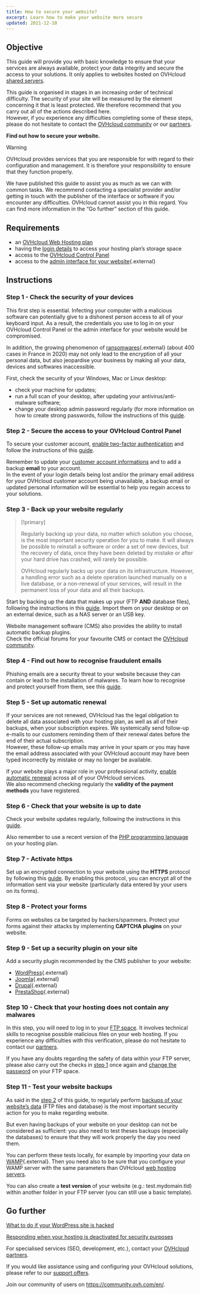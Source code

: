 ```yaml
---
title: How to secure your website?
excerpt: Learn how to make your website more secure
updated: 2021-12-10
---
```


## Objective

This guide will provide you with basic knowledge to ensure that your services are always available, protect your data integrity and secure the access to your solutions. It only applies to websites hosted on OVHcloud [shared servers](https://www.ovhcloud.com/en/web-hosting/).

This guide is organised in stages in an increasing order of technical difficulty. The security of your site will be measured by the element concerning it that is least protected. We therefore recommend that you carry out all of the actions described here.<br/>
However, if you experience any difficulties completing some of these steps, please do not hesitate to contact the [OVHcloud community](https://community.ovh.com/en/) or our [partners](https://www.ovhcloud.com/en/web-hosting/).

**Find out how to secure your website.**

> [!warning]
>
> OVHcloud provides services that you are responsible for with regard to their configuration and management. It is therefore your responsibility to ensure that they function properly.
>
> We have published this guide to assist you as much as we can with common tasks. We recommend contacting a specialist provider and/or getting in touch with the publisher of the interface or software if you encounter any difficulties. OVHcloud cannot assist you in this regard. You can find more information in the “Go further” section of this guide.
>

## Requirements

- an [OVHcloud Web Hosting plan](https://www.ovhcloud.com/en/web-hosting/)
- having the [login details](/pages/web/hosting/ftp_connection#step-1-retrieve-your-login-information) to access your hosting plan’s storage space
- access to the [OVHcloud Control Panel](https://ca.ovh.com/auth/?action=gotomanager&from=https://www.ovh.com/world/&ovhSubsidiary=we)
- access to the [admin interface for your website](https://wordpress.org/support/article/first-steps-with-wordpress/){.external}

## Instructions

### Step 1 - Check the security of your devices <a name="local"></a>

This first step is essential. Infecting your computer with a malicious software can potentially give to a dishonest person access to all of your keyboard input. As a result, the credentials you use to log in on your OVHcloud Control Panel or the admin interface for your website would be compromised.

In addition, the growing phenomenon of [ransomwares](https://www.ncsc.gov.uk/guidance/mitigating-malware-and-ransomware-attacks){.external} (about 400 cases in France in 2020) may not only lead to the encryption of all your personal data, but also jeopardise your business by making all your data, devices and softwares inaccessible. 

First, check the security of your Windows, Mac or Linux desktop:

- check your machine for updates;
- run a full scan of your desktop, after updating your antivirus/anti-malware software;
- change your desktop admin password regularly (for more information on how to create strong passwords, follow the instructions of this [guide](/pages/account/customer/all_about_username#creating-a-strong-unique-password).

### Step 2 - Secure the access to your OVHcloud Control Panel

To secure your customer account, [enable two-factor authentication](/pages/account_and_service_management/account_information/secure-ovhcloud-account-with-2fa) and follow the instructions of this [guide](/pages/account_and_service_management/account_information/all_about_username).

Remember to update your [customer account informations](/pages/account/customer/all_about_username#changing-your-personal-details) and to add a backup **email** to your account.<br>
In the event of your login details being lost and/or the primary email address for your OVHcloud customer account being unavailable, a backup email or updated personal information will be essential to help you regain access to your solutions.

### Step 3 - Back up your website regularly <a name="backup"></a>

> [!primary]
>
> Regularly backing up your data, no matter which solution you choose, is the most important security operation for you to make. It will always be possible to reinstall a software or order a set of new devices, but the recovery of data, once they have been deleted by mistake or after your hard drive has crashed, will rarely be possible.
>
> OVHcloud regularly backs up your data on its infrastructure. However, a handling error such as a delete operation launched manually on a live database, or a non-renewal of your services, will result in the permanent loss of your data and all their backups.
>

Start by backing up the data that makes up your (FTP **AND** database files), following the instructions in this [guide](/pages/web_cloud/web_hosting/exporter-son-site-web). Import them on your desktop or on an external device, such as a NAS server or an USB key.

Website management software (CMS) also provides the ability to install automatic backup plugins.<br>
Check the official forums for your favourite CMS or contact the [OVHcloud community](https://community.ovh.com/en/).

### Step 4 - Find out how to recognise fraudulent emails

Phishing emails are a security threat to your website because they can contain or lead to the installation of malwares. To learn how to recognise and protect yourself from them, see this [guide](/pages/account_and_service_management/account_information/phishing_care).

### Step 5 - Set up automatic renewal

If your services are not renewed, OVHcloud has the legal obligation to delete all data associated with your hosting plan, as well as all of their backups, when your subscription expires. We systemically send follow-up e-mails to our customers reminding them of their renewal dates before the end of their actual subscription.<br>
However, these follow-up emails may arrive in your spam or you may have the email address associated with your OVHcloud account may have been typed incorrectly by mistake or may no longer be available.

If your website plays a major role in your professional activity, [enable automatic renewal](/pages/account/billing/how_to_use_automatic_renewal#access-your-services-settings) across all of your OVHcloud services.<br>
We also recommend checking regularly the **validity of the payment methods** you have registered.

### Step 6 - Check that your website is up to date

Check your website updates regularly, following the instructions in this [guide](/pages/web/hosting/diagnostic_403_forbidden#22-update-your-website).

Also remember to use a recent version of the [PHP programming language](/pages/web_cloud/web_hosting/configure_your_web_hosting) on your hosting plan.

### Step 7 - Activate https

Set up an encrypted connection to your website using the **HTTPS** protocol by following this [guide](/pages/web_cloud/web_hosting/ssl-activate-https-website). By enabling this protocol, you can encrypt all of the information sent via your website (particularly data entered by your users on its forms).

### Step 8 - Protect your forms

Forms on websites ca be targeted by hackers/spammers. Protect your forms against their attacks by implementing **CAPTCHA plugins** on your website.

### Step 9 - Set up a security plugin on your site

Add a security plugin recommended by the CMS publisher to your website:

- [WordPress](https://wordpress.org/){.external}
- [Joomla](https://www.joomla.org/){.external}
- [Drupal](https://www.drupal.org/){.external}
- [PrestaShop](https://www.prestashop.com/en){.external}

### Step 10 - Check that your hosting does not contain any malwares

In this step, you will need to log in to your [FTP space](/pages/web_cloud/web_hosting/ftp_connection). It involves technical skills to recognise possible malicious files on your web hosting. If you experience any difficulties with this verification, please do not hesitate to contact our [partners](https://www.ovhcloud.com/en/web-hosting/).

If you have any doubts regarding the safety of data within your FTP server, please also carry out the checks in [step 1](#local) once again and [change the password](/pages/web_cloud/web_hosting/ftp_change_password) on your FTP space.

### Step 11 - Test your website backups

As said in the [step 2](#backup) of this guide, to regurlaly perform [backups of your website’s data](#backup) (FTP files and database) is the most important security action for you to make regarding website.

But even having backups of your website on your desktop can not be considered as sufficient: you also need to test theses backups (especially the databases) to ensure that they will work properly the day you need them.

You can perform these tests locally, for example by importing your data on [WAMP](https://www.wampserver.com/en/){.external}. Then you need also to be sure that you configure your WAMP server with the same parameters than OVHcloud [web hosting servers](https://webhosting-infos.hosting.ovh.net/).

You can also create a **test version** of your website (e.g.: test.mydomain.tld) within another folder in your FTP server (you can still use a basic template).

## Go further <a name="gofurther"></a>

[What to do if your WordPress site is hacked](/pages/web_cloud/web_hosting/cms_what_to_do_if_your_site_is_hacked)

[Responding when your hosting is deactivated for security purposes](/pages/web_cloud/web_hosting/diagnostic_403_forbidden)

For specialised services (SEO, development, etc.), contact your [OVHcloud partners](https://partner.ovhcloud.com/en/directory/).

If you would like assistance using and configuring your OVHcloud solutions, please refer to our [support offers](https://www.ovhcloud.com/en/support-levels/).

Join our community of users on <https://community.ovh.com/en/>.